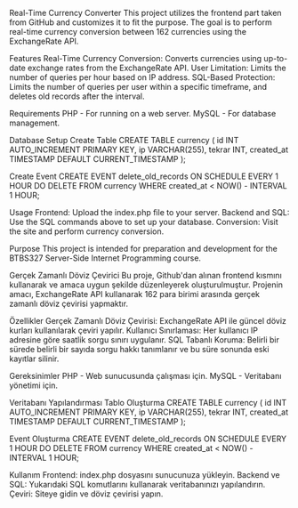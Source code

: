 Real-Time Currency Converter
This project utilizes the frontend part taken from GitHub and customizes it to fit the purpose. The goal is to perform real-time currency conversion between 162 currencies using the ExchangeRate API.

Features
Real-Time Currency Conversion: Converts currencies using up-to-date exchange rates from the ExchangeRate API.
User Limitation: Limits the number of queries per hour based on IP address.
SQL-Based Protection: Limits the number of queries per user within a specific timeframe, and deletes old records after the interval.

Requirements
PHP - For running on a web server.
MySQL - For database management.

Database Setup
Create Table
CREATE TABLE currency (
    id INT AUTO_INCREMENT PRIMARY KEY,
    ip VARCHAR(255),
    tekrar INT,
    created_at TIMESTAMP DEFAULT CURRENT_TIMESTAMP
);

Create Event
CREATE EVENT delete_old_records
ON SCHEDULE EVERY 1 HOUR
DO
    DELETE FROM currency
    WHERE created_at < NOW() - INTERVAL 1 HOUR;

Usage
Frontend: Upload the index.php file to your server.
Backend and SQL: Use the SQL commands above to set up your database.
Conversion: Visit the site and perform currency conversion.

Purpose
This project is intended for preparation and development for the BTBS327 Server-Side Internet Programming course.

Gerçek Zamanlı Döviz Çevirici
Bu proje, Github'dan alınan frontend kısmını kullanarak ve amaca uygun şekilde düzenleyerek oluşturulmuştur. Projenin amacı, ExchangeRate API kullanarak 162 para birimi arasında gerçek zamanlı döviz çevirisi yapmaktır.

Özellikler
Gerçek Zamanlı Döviz Çevirisi: ExchangeRate API ile güncel döviz kurları kullanılarak çeviri yapılır.
Kullanıcı Sınırlaması: Her kullanıcı IP adresine göre saatlik sorgu sınırı uygulanır.
SQL Tabanlı Koruma: Belirli bir sürede belirli bir sayıda sorgu hakkı tanımlanır ve bu süre sonunda eski kayıtlar silinir.

Gereksinimler
PHP - Web sunucusunda çalışması için.
MySQL - Veritabanı yönetimi için.

Veritabanı Yapılandırması
Tablo Oluşturma
CREATE TABLE currency (
    id INT AUTO_INCREMENT PRIMARY KEY,
    ip VARCHAR(255),
    tekrar INT,
    created_at TIMESTAMP DEFAULT CURRENT_TIMESTAMP
);

Event Oluşturma
CREATE EVENT delete_old_records
ON SCHEDULE EVERY 1 HOUR
DO
    DELETE FROM currency
    WHERE created_at < NOW() - INTERVAL 1 HOUR;

Kullanım
Frontend: index.php dosyasını sunucunuza yükleyin.
Backend ve SQL: Yukarıdaki SQL komutlarını kullanarak veritabanınızı yapılandırın.
Çeviri: Siteye gidin ve döviz çevirisi yapın.
